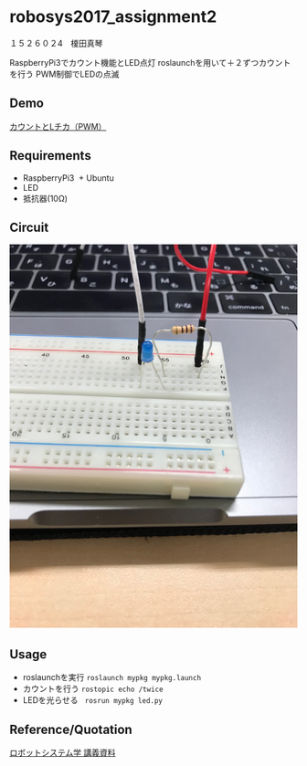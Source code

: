 # robosys2017_assignment2
１５２６０２4　榎田真琴

RaspberryPi3でカウント機能とLED点灯
roslaunchを用いて＋２ずつカウントを行う
PWM制御でLEDの点滅
## Demo
[カウントとLチカ（PWM）](https://youtu.be/A7AUHAlWvvs)
## Requirements
+ RaspberryPi3
  + Ubuntu
+ LED  
+ 抵抗器(10Ω)  
## Circuit
![](https://github.com/Enokida1223/robosys2017_assignment2/blob/master/IMG_7233.JPG)　
## Usage
+ roslaunchを実行
 `roslaunch mypkg mypkg.launch`
+ カウントを行う
 `rostopic echo /twice`
+ LEDを光らせる  
`rosrun mypkg led.py`
## Reference/Quotation
[ロボットシステム学 講義資料](https://github.com/ryuichiueda/robosys2017/blob/master/12.md)
